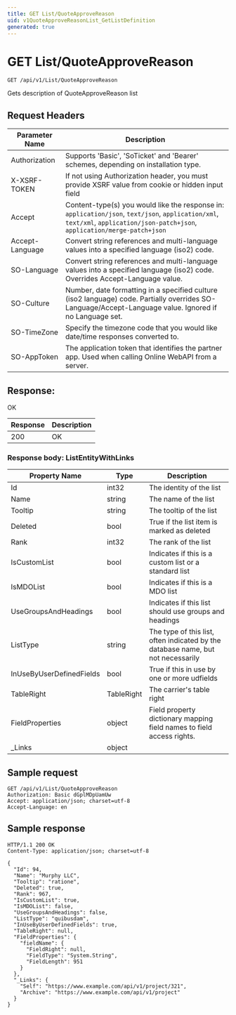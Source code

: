 ```yaml
---
title: GET List/QuoteApproveReason
uid: v1QuoteApproveReasonList_GetListDefinition
generated: true
---
```


# GET List/QuoteApproveReason

```http
GET /api/v1/List/QuoteApproveReason
```

Gets description of QuoteApproveReason list








## Request Headers

| Parameter Name | Description |
|----------------|-------------|
| Authorization  | Supports 'Basic', 'SoTicket' and 'Bearer' schemes, depending on installation type. |
| X-XSRF-TOKEN   | If not using Authorization header, you must provide XSRF value from cookie or hidden input field |
| Accept         | Content-type(s) you would like the response in: `application/json`, `text/json`, `application/xml`, `text/xml`, `application/json-patch+json`, `application/merge-patch+json` |
| Accept-Language | Convert string references and multi-language values into a specified language (iso2) code. |
| SO-Language | Convert string references and multi-language values into a specified language (iso2) code. Overrides Accept-Language value. |
| SO-Culture | Number, date formatting in a specified culture (iso2 language) code. Partially overrides SO-Language/Accept-Language value. Ignored if no Language set. |
| SO-TimeZone | Specify the timezone code that you would like date/time responses converted to. |
| SO-AppToken | The application token that identifies the partner app. Used when calling Online WebAPI from a server. |


## Response:

OK

| Response | Description |
|----------------|-------------|
| 200 | OK |

### Response body: ListEntityWithLinks

| Property Name | Type |  Description |
|----------------|------|--------------|
| Id | int32 | The identity of the list |
| Name | string | The name of the list |
| Tooltip | string | The tooltip of the list |
| Deleted | bool | True if the list item is marked as deleted |
| Rank | int32 | The rank of the list |
| IsCustomList | bool | Indicates if this is a custom list or a standard list |
| IsMDOList | bool | Indicates if this is a MDO list |
| UseGroupsAndHeadings | bool | Indicates if this list should use groups and headings |
| ListType | string | The type of this list, often indicated by the database name, but not necessarily |
| InUseByUserDefinedFields | bool | True if this in use by one or more udfields |
| TableRight | TableRight | The carrier's table right |
| FieldProperties | object | Field property dictionary mapping field names to field access rights. |
| _Links | object |  |

## Sample request

```http!
GET /api/v1/List/QuoteApproveReason
Authorization: Basic dGplMDpUamUw
Accept: application/json; charset=utf-8
Accept-Language: en
```

## Sample response

```http_
HTTP/1.1 200 OK
Content-Type: application/json; charset=utf-8

{
  "Id": 94,
  "Name": "Murphy LLC",
  "Tooltip": "ratione",
  "Deleted": true,
  "Rank": 967,
  "IsCustomList": true,
  "IsMDOList": false,
  "UseGroupsAndHeadings": false,
  "ListType": "quibusdam",
  "InUseByUserDefinedFields": true,
  "TableRight": null,
  "FieldProperties": {
    "fieldName": {
      "FieldRight": null,
      "FieldType": "System.String",
      "FieldLength": 951
    }
  },
  "_Links": {
    "Self": "https://www.example.com/api/v1/project/321",
    "Archive": "https://www.example.com/api/v1/project"
  }
}
```